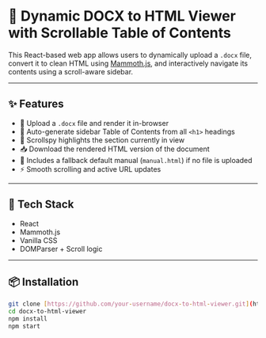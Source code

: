 # 📄 Dynamic DOCX to HTML Viewer with Scrollable Table of Contents

This React-based web app allows users to dynamically upload a `.docx` file, convert it to clean HTML using [Mammoth.js](https://github.com/mwilliamson/mammoth.js), and interactively navigate its contents using a scroll-aware sidebar.

---

## ✨ Features

- 📂 Upload a `.docx` file and render it in-browser
- 📜 Auto-generate sidebar Table of Contents from all `<h1>` headings
- 🧭 Scrollspy highlights the section currently in view
- 📥 Download the rendered HTML version of the document
- 🧪 Includes a fallback default manual (`manual.html`) if no file is uploaded
- ⚡ Smooth scrolling and active URL updates

---

## 🔧 Tech Stack

- React
- Mammoth.js
- Vanilla CSS
- DOMParser + Scroll logic

---

## 📦 Installation

```bash
git clone [https://github.com/your-username/docx-to-html-viewer.git](https://github.com/matejhozlar/docx-to-htmlContent.git)
cd docx-to-html-viewer
npm install
npm start
```
